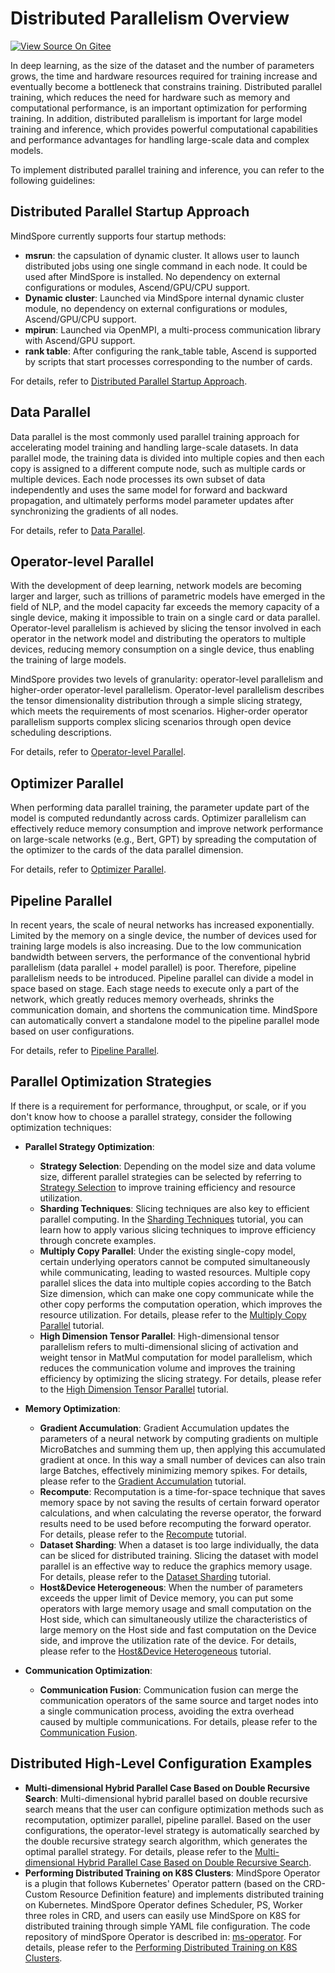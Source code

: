 # Distributed Parallelism Overview

[![View Source On Gitee](https://mindspore-website.obs.cn-north-4.myhuaweicloud.com/website-images/r2.6.0/resource/_static/logo_source_en.svg)](https://gitee.com/mindspore/docs/blob/r2.6.0/tutorials/source_en/parallel/overview.md)

In deep learning, as the size of the dataset and the number of parameters grows, the time and hardware resources required for training increase and eventually become a bottleneck that constrains training. Distributed parallel training, which reduces the need for hardware such as memory and computational performance, is an important optimization for performing training. In addition, distributed parallelism is important for large model training and inference, which provides powerful computational capabilities and performance advantages for handling large-scale data and complex models.

To implement distributed parallel training and inference, you can refer to the following guidelines:

## Distributed Parallel Startup Approach

MindSpore currently supports four startup methods:

- **msrun**: the capsulation of dynamic cluster. It allows user to launch distributed jobs using one single command in each node. It could be used after MindSpore is installed. No dependency on external configurations or modules, Ascend/GPU/CPU support.
- **Dynamic cluster**: Launched via MindSpore internal dynamic cluster module, no dependency on external configurations or modules, Ascend/GPU/CPU support.
- **mpirun**: Launched via OpenMPI, a multi-process communication library with Ascend/GPU support.
- **rank table**: After configuring the rank_table table, Ascend is supported by scripts that start processes corresponding to the number of cards.

For details, refer to [Distributed Parallel Startup Approach](https://www.mindspore.cn/tutorials/en/r2.6.0/parallel/startup_method.html).

## Data Parallel

Data parallel is the most commonly used parallel training approach for accelerating model training and handling large-scale datasets. In data parallel mode, the training data is divided into multiple copies and then each copy is assigned to a different compute node, such as multiple cards or multiple devices. Each node processes its own subset of data independently and uses the same model for forward and backward propagation, and ultimately performs model parameter updates after synchronizing the gradients of all nodes.

For details, refer to [Data Parallel](https://www.mindspore.cn/tutorials/en/r2.6.0/parallel/data_parallel.html).

## Operator-level Parallel

With the development of deep learning, network models are becoming larger and larger, such as trillions of parametric models have emerged in the field of NLP, and the model capacity far exceeds the memory capacity of a single device, making it impossible to train on a single card or data parallel. Operator-level parallelism is achieved by slicing the tensor involved in each operator in the network model and distributing the operators to multiple devices, reducing memory consumption on a single device, thus enabling the training of large models.

MindSpore provides two levels of granularity: operator-level parallelism and higher-order operator-level parallelism. Operator-level parallelism describes the tensor dimensionality distribution through a simple slicing strategy, which meets the requirements of most scenarios. Higher-order operator parallelism supports complex slicing scenarios through open device scheduling descriptions.

For details, refer to [Operator-level Parallel](https://www.mindspore.cn/tutorials/en/r2.6.0/parallel/operator_parallel.html).

## Optimizer Parallel

When performing data parallel training, the parameter update part of the model is computed redundantly across cards. Optimizer parallelism can effectively reduce memory consumption and improve network performance on large-scale networks (e.g., Bert, GPT) by spreading the computation of the optimizer to the cards of the data parallel dimension.

For details, refer to [Optimizer Parallel](https://www.mindspore.cn/tutorials/en/r2.6.0/parallel/optimizer_parallel.html).

## Pipeline Parallel

In recent years, the scale of neural networks has increased exponentially. Limited by the memory on a single device, the number of devices used for training large models is also increasing. Due to the low communication bandwidth between servers, the performance of the conventional hybrid parallelism (data parallel + model parallel) is poor. Therefore, pipeline parallelism needs to be introduced. Pipeline parallel can divide a model in space based on stage. Each stage needs to execute only a part of the network, which greatly reduces memory overheads, shrinks the communication domain, and shortens the communication time. MindSpore can automatically convert a standalone model to the pipeline parallel mode based on user configurations.

For details, refer to [Pipeline Parallel](https://www.mindspore.cn/tutorials/en/r2.6.0/parallel/pipeline_parallel.html).

## Parallel Optimization Strategies

If there is a requirement for performance, throughput, or scale, or if you don't know how to choose a parallel strategy, consider the following optimization techniques:

- **Parallel Strategy Optimization**:

    - **Strategy Selection**: Depending on the model size and data volume size, different parallel strategies can be selected by referring to [Strategy Selection](https://www.mindspore.cn/tutorials/en/r2.6.0/parallel/strategy_select.html) to improve training efficiency and resource utilization.
    - **Sharding Techniques**: Slicing techniques are also key to efficient parallel computing. In the [Sharding Techniques](https://www.mindspore.cn/tutorials/en/r2.6.0/parallel/split_technique.html) tutorial, you can learn how to apply various slicing techniques to improve efficiency through concrete examples.
    - **Multiply Copy Parallel**: Under the existing single-copy model, certain underlying operators cannot be computed simultaneously while communicating, leading to wasted resources. Multiple copy parallel slices the data into multiple copies according to the Batch Size dimension, which can make one copy communicate while the other copy performs the computation operation, which improves the resource utilization. For details, please refer to the [Multiply Copy Parallel](https://www.mindspore.cn/tutorials/en/r2.6.0/parallel/multiple_copy.html) tutorial.
    - **High Dimension Tensor Parallel**: High-dimensional tensor parallelism refers to multi-dimensional slicing of activation and weight tensor in MatMul computation for model parallelism, which reduces the communication volume and improves the training efficiency by optimizing the slicing strategy. For details, please refer to the [High Dimension Tensor Parallel](https://www.mindspore.cn/tutorials/en/r2.6.0/parallel/high_dimension_tensor_parallel.html) tutorial.
- **Memory Optimization**:

    - **Gradient Accumulation**: Gradient Accumulation updates the parameters of a neural network by computing gradients on multiple MicroBatches and summing them up, then applying this accumulated gradient at once. In this way a small number of devices can also train large Batches, effectively minimizing memory spikes. For details, please refer to the [Gradient Accumulation](https://www.mindspore.cn/tutorials/en/r2.6.0/parallel/distributed_gradient_accumulation.html) tutorial.
    - **Recompute**: Recomputation is a time-for-space technique that saves memory space by not saving the results of certain forward operator calculations, and when calculating the reverse operator, the forward results need to be used before recomputing the forward operator. For details, please refer to the [Recompute](https://www.mindspore.cn/tutorials/en/r2.6.0/parallel/recompute.html) tutorial.
    - **Dataset Sharding**: When a dataset is too large individually, the data can be sliced for distributed training. Slicing the dataset with model parallel is an effective way to reduce the graphics memory usage. For details, please refer to the [Dataset Sharding](https://www.mindspore.cn/tutorials/en/r2.6.0/parallel/dataset_slice.html) tutorial.
    - **Host&Device Heterogeneous**: When the number of parameters exceeds the upper limit of Device memory, you can put some operators with large memory usage and small computation on the Host side, which can simultaneously utilize the characteristics of large memory on the Host side and fast computation on the Device side, and improve the utilization rate of the device. For details, please refer to the [Host&Device Heterogeneous](https://www.mindspore.cn/tutorials/en/r2.6.0/parallel/host_device_training.html) tutorial.
- **Communication Optimization**:

    - **Communication Fusion**: Communication fusion can merge the communication operators of the same source and target nodes into a single communication process, avoiding the extra overhead caused by multiple communications. For details, please refer to the [Communication Fusion](https://www.mindspore.cn/tutorials/en/r2.6.0/parallel/comm_fusion.html).

## Distributed High-Level Configuration Examples

- **Multi-dimensional Hybrid Parallel Case Based on Double Recursive Search**: Multi-dimensional hybrid parallel based on double recursive search means that the user can configure optimization methods such as recomputation, optimizer parallel, pipeline parallel. Based on the user configurations, the operator-level strategy is automatically searched by the double recursive strategy search algorithm, which generates the optimal parallel strategy. For details, please refer to the [Multi-dimensional Hybrid Parallel Case Based on Double Recursive Search](https://www.mindspore.cn/tutorials/en/r2.6.0/parallel/multiple_mixed.html).
- **Performing Distributed Training on K8S Clusters**: MindSpore Operator is a plugin that follows Kubernetes' Operator pattern (based on the CRD-Custom Resource Definition feature) and implements distributed training on Kubernetes. MindSpore Operator defines Scheduler, PS, Worker three roles in CRD, and users can easily use MindSpore on K8S for distributed training through simple YAML file configuration. The code repository of mindSpore Operator is described in: [ms-operator](https://gitee.com/mindspore/ms-operator/). For details, please refer to the [Performing Distributed Training on K8S Clusters](https://www.mindspore.cn/tutorials/en/r2.6.0/parallel/ms_operator.html).
